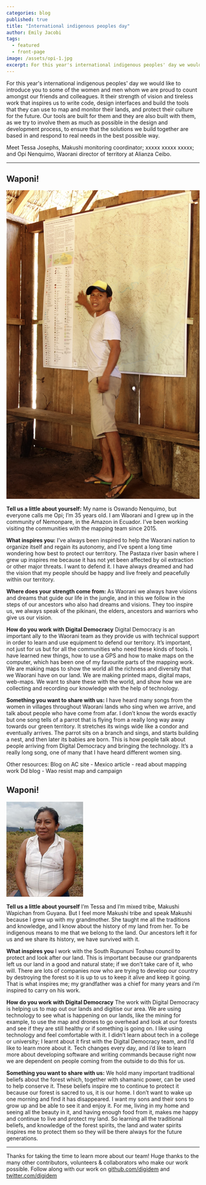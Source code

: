 ```yaml
---
categories: blog
published: true
title: "International indigenous peoples day"
author: Emily Jacobi
tags:
  - featured
  - front-page
image: /assets/opi-1.jpg
excerpt: For this year's international indigenous peoples' day we would like to introduce you to some of the women and men whom we are proud to count amongst our friends and colleagues. It their strength of vision and tireless work that inspires us to write code, design interfaces and build the tools that they can use to map and monitor their territories, and protect their lands and cultures for the future.
---
```


For this year's international indigenous peoples' day we would like to introduce you to some of the women and men whom we are proud to count amongst our friends and colleagues. It their strength of vision and tireless work that inspires us to write code, design interfaces and build the tools that they can use to map and monitor their lands, and protect their culture for the future. Our tools are built for them and they are also built with them, as we try to involve them as much as possible in the design and development process, to ensure that the solutions we build together are based in and respond to real needs in the best possible way.

Meet Tessa Josephs, Makushi monitoring coordinator; xxxxx xxxxx xxxxx; and Opi Nenquimo, Waorani director of territory at Alianza Ceibo.

- - - - - - - - - -

## Waponi!

<div class="profile-image">
  <img alt="Opi Nenquimo photo" src="/assets/opi-1.jpg">
</div>

**Tell us a little about yourself:** My name is Oswando Nenquimo, but everyone calls me Opi; I’m 35 years old. I am Waorani and I grew up in the community of Nemonpare, in the Amazon in Ecuador. I’ve been working visiting the communities with the mapping team since 2015.

**What inspires you:** I’ve always been inspired to help the Waorani nation to organize itself and regain its autonomy, and I’ve spent a long time wondering how best to protect our territory. The Pastaza river basin where I grew up inspires me because it has not yet been affected by oil extraction or other major threats. I want to defend it. I have always dreamed and had the vision that my people should be happy and live freely and peacefully within our territory.

**Where does your strength come from:** As Waorani we always have visions and dreams that guide our life in the jungle, and in this we follow in the steps of our ancestors who also had dreams and visions. They too inspire us, we always speak of the pikinani, the elders, ancestors and warriors who give us our vision.

**How do you work with Digital Democracy** Digital Democracy is an important ally to the Waorani team as they provide us with technical support in order to learn and use equipment to defend our territory. It’s important, not just for us but for all the communities who need these kinds of tools. I have learned new things, how to use a GPS and how to make maps on the computer, which has been one of my favourite parts of the mapping work. We are making maps to show the world all the richness and diversity that we Waorani have on our land. We are making printed maps, digital maps, web-maps. We want to share these with the world, and show how we are collecting and recording our knowledge with the help of technology.

**Something you want to share with us:** I have heard many songs from the women in villages throughout Waorani lands who sing when we arrive, and talk about people who have come from afar. I don’t know the words exactly but one song tells of a parrot that is flying from a really long way away towards our green territory. It stretches its wings wide like a condor and eventually arrives. The parrot sits on a branch and sings, and starts building a nest, and then later its babies are born. This is how people talk about people arriving from Digital Democracy and bringing the technology. It’s a really long song, one of many that I have heard different women sing.

Other resources: Blog on AC site - Mexico article - read about mapping work Dd blog - Wao resist map and campaign

## Waponi!

<div class="profile-image">
  <img alt="Tessa Josephs photo" src="/assets/tessa-1.jpg">
</div>

**Tell us a little about yourself** I’m Tessa and I’m mixed tribe, Makushi Wapichan from Guyana. But I feel more Makushi tribe and speak Makushi because I grew up with my grandmother. She taught me all the traditions and knowledge, and I know about the history of my land from her. To be indigenous means to me that we belong to the land. Our ancestors left it for us and we share its history, we have survived with it.

**What inspires you** I work with the South Rupununi Toshau council to protect and look after our land. This is important because our grandparents left us our land in a good and natural state; if we don’t take care of it, who will. There are lots of companies now who are trying to develop our country by destroying the forest so it is up to us to keep it alive and keep it going. That is what inspires me; my grandfather was a chief for many years and i’m inspired to carry on his work.

**How do you work with Digital Democracy** The work with Digital Democracy is helping us to map out our lands and digitise our area. We are using technology to see what is happening on our lands, like the mining for example, to use the map and drones to go overhead and look at our forests and see if they are still healthy or if something is going on. I like using technology and feel comfortable with it. I didn’t learn about tech in a college or university; I learnt about it first with the Digital Democracy team, and I’d like to learn more about it. Tech changes every day, and i’d like to learn more about developing software and writing commands because right now we are dependent on people coming from the outside to do this for us.

**Something you want to share with us:** We hold many important traditional beliefs about the forest which, together with shamanic power, can be used to help conserve it. These beliefs inspire me to continue to protect it because our forest is sacred to us, it is our home. I don’t want to wake up one morning and find it has disappeared. I want my sons and their sons to grow up and be able to see it and enjoy it. For me, living in my home and seeing all the beauty in it, and having enough food from it, makes me happy and continue to live and protect my land. So learning all the traditional beliefs, and knowledge of the forest spirits, the land and water spirits inspires me to protect them so they will be there always for the future generations.


---

Thanks for taking the time to learn more about our team! Huge thanks to the many other contributors, volunteers & collaborators who make our work possible. Follow along with our work on [github.com/digidem](https://github.com/digidem) and [twitter.com/digidem](https://twitter.com/digidem)
